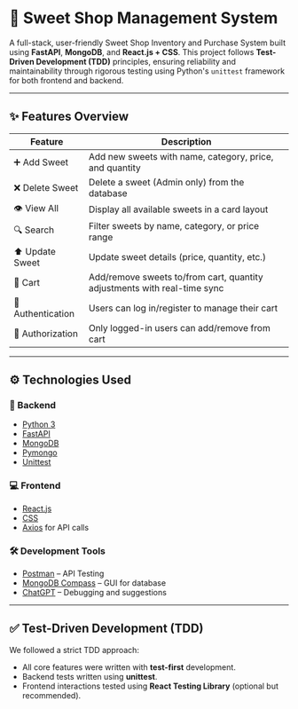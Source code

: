# 🍬 Sweet Shop Management System

A full-stack, user-friendly Sweet Shop Inventory and Purchase System built using **FastAPI**, **MongoDB**, and **React.js + CSS**. This project follows **Test-Driven Development (TDD)** principles, ensuring reliability and maintainability through rigorous testing using Python's `unittest` framework for both frontend and backend.

---

## ✨ Features Overview

| Feature         | Description                                                                 |
|----------------|-----------------------------------------------------------------------------|
| ➕ Add Sweet     | Add new sweets with name, category, price, and quantity                    |
| ❌ Delete Sweet  | Delete a sweet (Admin only) from the database                              |
| 👁 View All      | Display all available sweets in a card layout                              |
| 🔍 Search        | Filter sweets by name, category, or price range                            |
| ⬆️ Update Sweet  | Update sweet details (price, quantity, etc.)                               |
| 🛒 Cart          | Add/remove sweets to/from cart, quantity adjustments with real-time sync   |
| 👤 Authentication | Users can log in/register to manage their cart                            |
| 🔐 Authorization | Only logged-in users can add/remove from cart                              |

---


## ⚙️ Technologies Used

### 🔧 Backend

- [Python 3](https://www.python.org/)
- [FastAPI](https://fastapi.tiangolo.com/)
- [MongoDB](https://www.mongodb.com/)
- [Pymongo](https://pymongo.readthedocs.io/)
- [Unittest](https://docs.python.org/3/library/unittest.html)

### 💻 Frontend

- [React.js](https://reactjs.org/)
- [CSS](https://developer.mozilla.org/en-US/docs/Web/CSS)
- [Axios](https://axios-http.com/) for API calls

### 🛠 Development Tools

- [Postman](https://www.postman.com/) – API Testing
- [MongoDB Compass](https://www.mongodb.com/products/compass) – GUI for database
- [ChatGPT](https://chat.openai.com) – Debugging and suggestions

---

## ✅ Test-Driven Development (TDD)

We followed a strict TDD approach:

- All core features were written with **test-first** development.
- Backend tests written using **unittest**.
- Frontend interactions tested using **React Testing Library** (optional but recommended).




